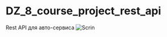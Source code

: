 # DZ_8_course_project_rest_api
Rest API для авто-сервиса
![Scrin](https://user-images.githubusercontent.com/81587903/221179638-04b06848-8233-43c8-83a9-fe9a6eb2b6fb.png)
